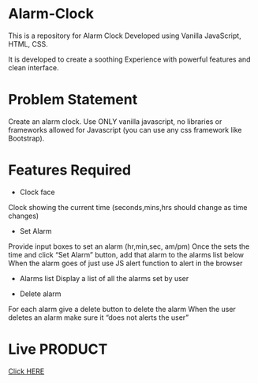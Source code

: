 # Alarm-Clock
This is a repository for Alarm Clock Developed using Vanilla JavaScript, HTML, CSS.

It is developed to create a soothing Experience with powerful features and clean interface.

# Problem Statement
Create an alarm clock. Use ONLY vanilla javascript, no libraries or frameworks allowed for Javascript (you can use any css framework like Bootstrap).

# Features Required 
* Clock face

Clock showing the current time (seconds,mins,hrs should change as time changes)

* Set Alarm

Provide input boxes to set an alarm (hr,min,sec, am/pm)
Once the sets the time and click “Set Alarm” button, add that alarm to the alarms list below
When the alarm goes of just use JS alert function to alert in the browser

* Alarms list
Display a list of all the alarms set by user

* Delete alarm

For each alarm give a delete button to delete the alarm
When the user deletes an alarm make sure it “does not alerts the user”

# Live PRODUCT
[Click HERE](https://patelsmuseum.github.io/Alarm-Clock/)
